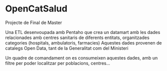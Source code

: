 # OpenCatSalud

Projecte de Final de Master

Una ETL desenvoupada amb Pentaho que crea un datamart amb les dades relacionades amb centres sanitaris de diferents entitats, 
organitzades categories (hospitals, ambulatoris, farmacies)
Aquestes dades provenen de catalegs Open Data, tant de la Generalitat com del Ministeri

Un quadre de comandament on es consumeixen aquestes dades, amb un filtre per poder localitzar per poblacions, centres...
